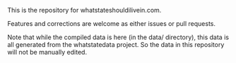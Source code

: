 This is the repository for whatstateshouldilivein.com.

Features and corrections are welcome as either issues or pull requests.

Note that while the compiled data is here (in the data/ directory), this data is all
generated from the whatstatedata project. So the data in this repository will not
be manually edited.
